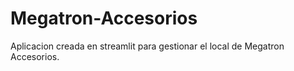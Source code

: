 # Megatron-Accesorios
Aplicacion creada en streamlit para gestionar el local de Megatron Accesorios.
